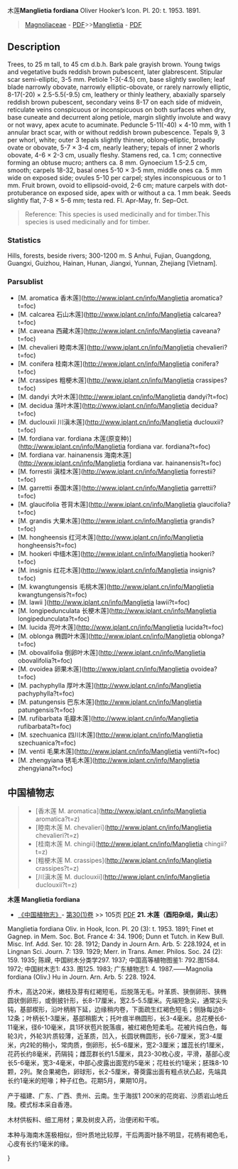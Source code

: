 木莲**Manglietia fordiana** Oliver Hooker’s Icon. Pl. 20: t. 1953. 1891.

> [Magnoliaceae](http://www.iplant.cn/info/Magnoliaceae?t=foc) - [PDF](http://www.iplant.cn/foc/pdf/Magnoliaceae.pdf)>>[Manglietia](http://www.iplant.cn/info/Manglietia?t=foc) - [PDF](http://www.iplant.cn/foc/pdf/Manglietia.pdf)
## Description

Trees, to 25 m tall, to 45 cm d.b.h. Bark pale grayish brown. Young twigs and vegetative buds reddish brown pubescent, later glabrescent. Stipular scar semi-elliptic, 3-5 mm. Petiole 1-3(-4.5) cm, base slightly swollen; leaf blade narrowly obovate, narrowly elliptic-obovate, or rarely narrowly elliptic, 8-17(-20) × 2.5-5.5(-9.5) cm, leathery or thinly leathery, abaxially sparsely reddish brown pubescent, secondary veins 8-17 on each side of midvein, reticulate veins conspicuous or inconspicuous on both surfaces when dry, base cuneate and decurrent along petiole, margin slightly involute and wavy or not wavy, apex acute to acuminate. Peduncle 5-11(-40) × 4-10 mm, with 1 annular bract scar, with or without reddish brown pubescence. Tepals 9, 3 per whorl, white; outer 3 tepals slightly thinner, oblong-elliptic, broadly ovate or obovate, 5-7 × 3-4 cm, nearly leathery; tepals of inner 2 whorls obovate, 4-6 × 2-3 cm, usually fleshy. Stamens red, ca. 1 cm; connective forming an obtuse mucro; anthers ca. 8 mm. Gynoecium 1.5-2.5 cm, smooth; carpels 18-32, basal ones 5-10 × 3-5 mm, middle ones ca. 5 mm wide on exposed side; ovules 5-10 per carpel; styles inconspicuous or to 1 mm. Fruit brown, ovoid to ellipsoid-ovoid, 2-6 cm; mature carpels with dot-protuberance on exposed side, apex with or without a ca. 1 mm beak. Seeds slightly flat, 7-8 × 5-6 mm; testa red. Fl. Apr-May, fr. Sep-Oct.


> Reference: 
> This species is used medicinally and for timber.This species is used medicinally and for timber.

### Statistics
Hills, forests, beside rivers; 300-1200 m. S Anhui, Fujian, Guangdong, Guangxi, Guizhou, Hainan, Hunan, Jiangxi, Yunnan, Zhejiang [Vietnam].


### Parsublist

* [M.  aromatica  香木莲](http://www.iplant.cn/info/Manglietia aromatica?t=foc)
* [M.  calcarea  石山木莲](http://www.iplant.cn/info/Manglietia calcarea?t=foc)
* [M.  caveana  西藏木莲](http://www.iplant.cn/info/Manglietia caveana?t=foc)
* [M.  chevalieri  睦南木莲](http://www.iplant.cn/info/Manglietia chevalieri?t=foc)
* [M.  conifera  桂南木莲](http://www.iplant.cn/info/Manglietia conifera?t=foc)
* [M.  crassipes  粗梗木莲](http://www.iplant.cn/info/Manglietia crassipes?t=foc)
* [M.  dandyi  大叶木莲](http://www.iplant.cn/info/Manglietia dandyi?t=foc)
* [M.  decidua  落叶木莲](http://www.iplant.cn/info/Manglietia decidua?t=foc)
* [M.  duclouxii  川滇木莲](http://www.iplant.cn/info/Manglietia duclouxii?t=foc)
* [M.  fordiana var. fordiana  木莲(原变种)](http://www.iplant.cn/info/Manglietia fordiana var. fordiana?t=foc)
* [M.  fordiana var. hainanensis  海南木莲](http://www.iplant.cn/info/Manglietia fordiana var. hainanensis?t=foc)
* [M.  forrestii  滇桂木莲](http://www.iplant.cn/info/Manglietia forrestii?t=foc)
* [M.  garrettii  泰国木莲](http://www.iplant.cn/info/Manglietia garrettii?t=foc)
* [M.  glaucifolia  苍背木莲](http://www.iplant.cn/info/Manglietia glaucifolia?t=foc)
* [M.  grandis  大果木莲](http://www.iplant.cn/info/Manglietia grandis?t=foc)
* [M.  hongheensis  红河木莲](http://www.iplant.cn/info/Manglietia hongheensis?t=foc)
* [M.  hookeri  中缅木莲](http://www.iplant.cn/info/Manglietia hookeri?t=foc)
* [M.  insignis  红花木莲](http://www.iplant.cn/info/Manglietia insignis?t=foc)
* [M.  kwangtungensis  毛桃木莲](http://www.iplant.cn/info/Manglietia kwangtungensis?t=foc)
* [M.  lawii  ](http://www.iplant.cn/info/Manglietia lawii?t=foc)
* [M.  longipedunculata  长梗木莲](http://www.iplant.cn/info/Manglietia longipedunculata?t=foc)
* [M.  lucida  亮叶木莲](http://www.iplant.cn/info/Manglietia lucida?t=foc)
* [M.  oblonga  椭圆叶木莲](http://www.iplant.cn/info/Manglietia oblonga?t=foc)
* [M.  obovalifolia  倒卵叶木莲](http://www.iplant.cn/info/Manglietia obovalifolia?t=foc)
* [M.  ovoidea  卵果木莲](http://www.iplant.cn/info/Manglietia ovoidea?t=foc)
* [M.  pachyphylla  厚叶木莲](http://www.iplant.cn/info/Manglietia pachyphylla?t=foc)
* [M.  patungensis  巴东木莲](http://www.iplant.cn/info/Manglietia patungensis?t=foc)
* [M.  rufibarbata  毛瓣木莲](http://www.iplant.cn/info/Manglietia rufibarbata?t=foc)
* [M.  szechuanica  四川木莲](http://www.iplant.cn/info/Manglietia szechuanica?t=foc)
* [M.  ventii  毛果木莲](http://www.iplant.cn/info/Manglietia ventii?t=foc)
* [M.  zhengyiana  锈毛木莲](http://www.iplant.cn/info/Manglietia zhengyiana?t=foc)


## 中国植物志

> * [香木莲  M.  aromatica](http://www.iplant.cn/info/Manglietia aromatica?t=z)
> * [睦南木莲  M.  chevalieri](http://www.iplant.cn/info/Manglietia chevalieri?t=z)
> * [桂南木莲  M.  chingii](http://www.iplant.cn/info/Manglietia chingii?t=z)
> * [粗梗木莲  M.  crassipes](http://www.iplant.cn/info/Manglietia crassipes?t=z)
> * [川滇木莲  M.  duclouxii](http://www.iplant.cn/info/Manglietia duclouxii?t=z)

**木莲 Manglietia fordiana**

* [《中国植物志》](http://www.iplant.cn/frps)- [第30(1)卷](http://www.iplant.cn/frps/vol/30(1)) >> 105页 [PDF](http://www.iplant.cn/frps/pdf/30(1)/105.PDF)
**21. 木莲（酉阳杂俎，黄山志）**

Manglietia fordiana Oliv. in Hook, Icon. Pl. 20 (3): t. 1953. 1891; Finet et Gagnep. in Mem. Soc. Bot. France 4: 34. 1906; Dunn et Tutch. in Kew Bull. Misc. Inf. Add. Ser. 10: 28. 1912; Dandy in Journ Arn. Arb. 5: 228.1924, et in Lingnan Sci. Journ. 7: 139. 1929; Merr. in Trans. Amer. Philos. Soc. 24 (2): 159. 1935; 陈嵘, 中国树木分类学297. 1937; 中国高等植物图鉴1: 792.图1584. 1972; 中国树木志1: 433. 图125. 1983; 广东植物志1: 4. 1987.——Magnolia fordiana (Oliv.) Hu in Journ. Arn. Arb. 5: 228. 1924.

乔木，高达20米，嫩枝及芽有红褐短毛，后脱落无毛。叶革质、狭倒卵形、狭椭圆状倒卵形，或倒披针形，长8-17厘米，宽2.5-5.5厘米。先端短急尖，通常尖头钝，基部楔形，沿叶柄稍下延，边缘稍内卷，下面疏生红褐色短毛；侧脉每边8-12条；叶柄长1-3厘米，基部稍膨大；托叶痕半椭圆形，长3-4毫米。总花梗长6-11毫米，径6-10毫米，具1环状苞片脱落痕，被红褐色短柔毛。花被片纯白色，每轮3片，外轮3片质较薄，近革质，凹入，长圆状椭圆形，长6-7厘米，宽3-4厘米，内2轮的稍小，常肉质，倒卵形，长5-6厘米，宽2-3厘米；雄蕊长约1厘米，花药长约8毫米，药隔钝；雌蕊群长约1.5厘米，具23-30枚心皮，平滑，基部心皮长5-6毫米，宽3-4毫米，中部心皮露出面宽约5毫米；花柱长约1毫米；胚珠8-10颗，2列。聚合果褐色，卵球形，长2-5厘米，蓇葖露出面有粗点状凸起，先端具长约1毫米的短喙；种子红色。花期5月，果期10月。

产于福建、广东、广西、贵州、云南。生于海拔1 200米的花岗岩、沙质岩山地丘陵。模式标本采自香港。

木材供板料、细工用材；果及树皮入药，治便闭和干咳。

本种与海南木莲极相似，但叶质地比较厚，干后两面叶脉不明显，花柄有褐色毛，心皮有长约1毫米的缘。

}
